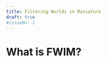 ```yaml
---
title: Filtering Worlds in Miniature
draft: true
#issueNo: 1
---
```


<div class="article-header">

# What is FWIM?
</div>